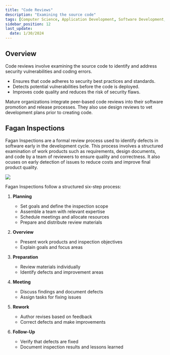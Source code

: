 ```yaml
---
title: "Code Reviews"
description: "Examining the source code"
tags: [Computer Science, Application Development, Software Development, Application Security]
sidebar_position: 12
last_update:
  date: 1/30/2024
---
```





## Overview

Code reviews involve examining the source code to identify and address security vulnerabilities and coding errors.

- Ensures that code adheres to security best practices and standards.
- Detects potential vulnerabilities before the code is deployed.
- Improves code quality and reduces the risk of security flaws.

Mature organizations integrate peer-based code reviews into their software promotion and release processes. They also use design reviews to vet development plans prior to creating code.

## Fagan Inspections

Fagan Inspections are a formal review process used to identify defects in software early in the development cycle. This process involves a structured examination of work products such as requirements, design documents, and code by a team of reviewers to ensure quality and correctness. It also ocuses on early detection of issues to reduce costs and improve final product quality.

<div class='img-center'>

![](/img/docs/app-sec-fagan-inspections.png)

</div>


Fagan Inspections follow a structured six-step process:

1. **Planning**

   - Set goals and define the inspection scope
   - Assemble a team with relevant expertise
   - Schedule meetings and allocate resources
   - Prepare and distribute review materials

2. **Overview**

   - Present work products and inspection objectives
   - Explain goals and focus areas

3. **Preparation**

   - Review materials individually
   - Identify defects and improvement areas

4. **Meeting**

   - Discuss findings and document defects
   - Assign tasks for fixing issues

5. **Rework**

   - Author revises based on feedback
   - Correct defects and make improvements

6. **Follow-Up**

   - Verify that defects are fixed
   - Document inspection results and lessons learned
